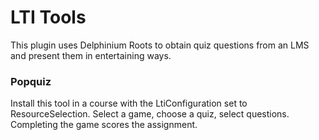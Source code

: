 # LTI Tools
This plugin uses Delphinium Roots to obtain quiz questions from an LMS and present them in entertaining ways.

### Popquiz
Install this tool in a course with the LtiConfiguration set to ResourceSelection. Select a game, choose a quiz, select questions. Completing the game scores the assignment.
